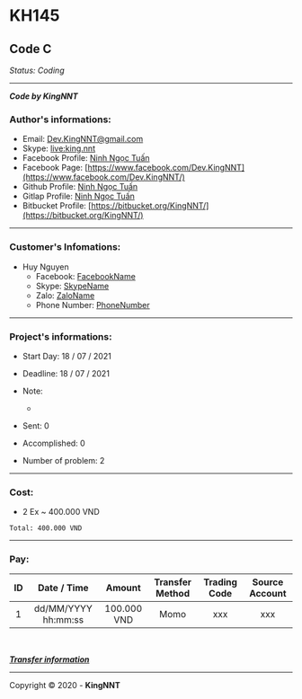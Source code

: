 # KH145

## Code C

_Status: Coding_

---

**_Code by KingNNT_**

### Author's informations:

-   Email: [Dev.KingNNT@gmail.com](mailto:Dev.KingNNT@gmail.com)
-   Skype: [live:king.nnt](https://join.skype.com/invite/eqRpzcC8cGsf/)
-   Facebook Profile: [Ninh Ngọc Tuấn](https://www.facebook.com/Kinggg.NNT/)
-   Facebook Page: [https://www.facebook.com/Dev.KingNNT](https://www.facebook.com/Dev.KingNNT/)
-   Github Profile: [Ninh Ngọc Tuấn](https://github.com/KingNNT/)
-   Gitlap Profile: [Ninh Ngọc Tuấn](https://gitlab.com/Dev.KingNNT/)
-   Bitbucket Profile: [https://bitbucket.org/KingNNT/](https://bitbucket.org/KingNNT/)

---

### Customer's Infomations:

-   Huy Nguyen
    -   Facebook: [FacebookName](https://www.facebook.com/100014369026608)
    -   Skype: [SkypeName](IDSkype)
    -   Zalo: [ZaloName](https://zalo.me/IDZalo)
    -   Phone Number: [PhoneNumber](telto:PhoneNumber)

---

### Project's informations:

-   Start Day: 18 / 07 / 2021
-   Deadline: 18 / 07 / 2021
-   Note:

    -

-   Sent: 0
-   Accomplished: 0
-   Number of problem: 2

---

### Cost:

-   2 Ex ~ 400.000 VND

```
Total: 400.000 VND
```

---

### Pay:

| ID  |     Date / Time     |   Amount    | Transfer Method | Trading Code | Source Account |
| :-: | :-----------------: | :---------: | :-------------: | :----------: | :------------: |
|  1  | dd/MM/YYYY hh:mm:ss | 100.000 VND |      Momo       |     xxx      |      xxx       |

<br />

**_[Transfer information](https://github.com/KingNNT/KingNNT/blob/master/Donate.md)_**

---

Copyright © 2020 - **KingNNT**

